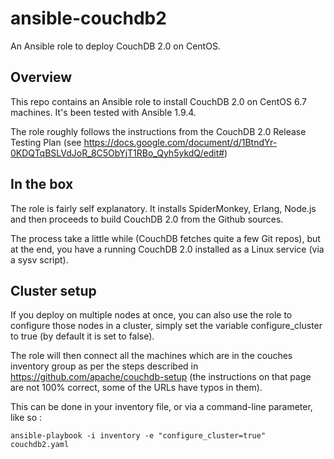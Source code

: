 # ansible-couchdb2
An Ansible role to deploy CouchDB 2.0 on CentOS.

## Overview
This repo contains an Ansible role to install CouchDB 2.0 on CentOS 6.7 machines. It's been tested with Ansible 1.9.4.

The role roughly follows the instructions from the CouchDB 2.0 Release Testing Plan (see https://docs.google.com/document/d/1BtndYr-0KDQTqBSLVdJoR_8C5ObYjT1RBo_Qyh5ykdQ/edit#)

## In the box
The role is fairly self explanatory. It installs SpiderMonkey, Erlang, Node.js and then proceeds to build CouchDB 2.0 from the Github sources.

The process take a little while (CouchDB fetches quite a few Git repos), but at the end, you have a running CouchDB 2.0 installed as a Linux service (via a sysv script).

## Cluster setup

If you deploy on multiple nodes at once, you can also use the role to configure those nodes in a cluster, simply set the variable configure_cluster to true (by default it is set to false).

The role will then connect all the machines which are in the couches inventory group as per the steps described in https://github.com/apache/couchdb-setup (the instructions on that page are not 100% correct, some of the URLs have typos in them).

This can be done in your inventory file, or via a command-line parameter, like so :

`ansible-playbook -i inventory -e "configure_cluster=true" couchdb2.yaml`
